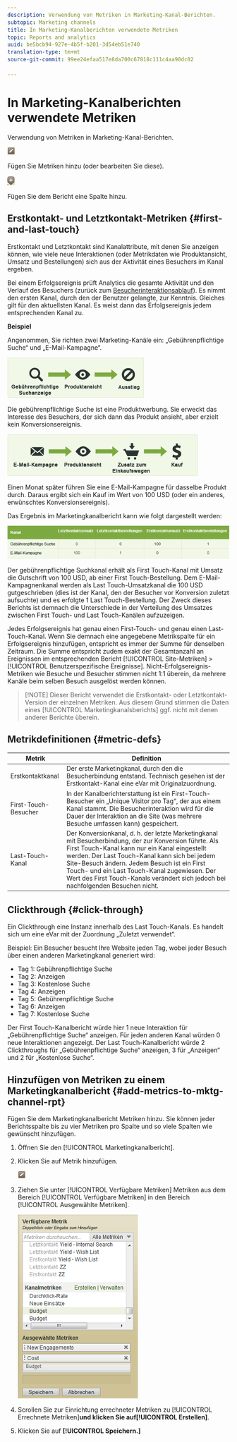 ```yaml
---
description: Verwendung von Metriken in Marketing-Kanal-Berichten.
subtopic: Marketing channels
title: In Marketing-Kanalberichten verwendete Metriken
topic: Reports and analytics
uuid: be5bcb94-927e-4b5f-b201-3d54eb51e740
translation-type: tm+mt
source-git-commit: 99ee24efaa517e8da700c67818c111c4aa90dc02

---
```



# In Marketing-Kanalberichten verwendete Metriken

Verwendung von Metriken in Marketing-Kanal-Berichten.

![](assets/metric_edit_icon.png)

Fügen Sie Metriken hinzu (oder bearbeiten Sie diese).

![](assets/add_column_icon.png)

Fügen Sie dem Bericht eine Spalte hinzu.

## Erstkontakt- und Letztkontakt-Metriken {#first-and-last-touch}

Erstkontakt und Letztkontakt sind Kanalattribute, mit denen Sie anzeigen können, wie viele neue Interaktionen (oder Metrikdaten wie Produktansicht, Umsatz und Bestellungen) sich aus der Aktivität eines Besuchers im Kanal ergeben.

Bei einem Erfolgsereignis prüft Analytics die gesamte Aktivität und den Verlauf des Besuchers (zurück zum [Besucherinteraktionsablauf](/help/components/c-marketing-channels/visitor-engagement.md)). Es nimmt den ersten Kanal, durch den der Benutzer gelangte, zur Kenntnis. Gleiches gilt für den aktuellsten Kanal. Es weist dann das Erfolgsereignis jedem entsprechenden Kanal zu.

<!-- 

<note>
  A first-touch value has a rolling expiration based on the frequency of a visitor returning to the site. This first-touch expiration resets whenever a visitor returns to the site. This effects reporting by causing first-touch values to persist longer than you might expect. For example, this can occur if an instance of an first-touch channel was created a year ago. Remove the values on the eVar in the admin console to reset.
</note>

 -->

**Beispiel**

Angenommen, Sie richten zwei Marketing-Kanäle ein: „Gebührenpflichtige Suche“ und „E-Mail-Kampagne“.

![](assets/paid_search.png)

Die gebührenpflichtige Suche ist eine Produktwerbung. Sie erweckt das Interesse des Besuchers, der sich dann das Produkt ansieht, aber erzielt kein Konversionsereignis.

![](assets/email_campaign.png)

Einen Monat später führen Sie eine E-Mail-Kampagne für dasselbe Produkt durch. Daraus ergibt sich ein Kauf im Wert von 100 USD (oder ein anderes, erwünschtes Konversionsereignis).

Das Ergebnis im Marketingkanalbericht kann wie folgt dargestellt werden:

![](assets/report-graphic.png)

Der gebührenpflichtige Suchkanal erhält als First Touch-Kanal mit Umsatz die Gutschrift von 100 USD, ab einer First Touch-Bestellung. Dem E-Mail-Kampagnenkanal werden als Last Touch-Umsatzkanal die 100 USD gutgeschrieben (dies ist der Kanal, den der Besucher vor Konversion zuletzt aufsuchte) und es erfolgte 1 Last Touch-Bestellung. Der Zweck dieses Berichts ist demnach die Unterschiede in der Verteilung des Umsatzes zwischen First Touch- und Last Touch-Kanälen aufzuzeigen.

Jedes Erfolgsereignis hat genau einen First-Touch- und genau einen Last-Touch-Kanal. Wenn Sie demnach eine angegebene Metrikspalte für ein Erfolgsereignis hinzufügen, entspricht es immer der Summe für denselben Zeitraum. Die Summe entspricht zudem exakt der Gesamtanzahl an Ereignissen im entsprechenden Bericht [!UICONTROL Site-Metriken] &gt; [!UICONTROL Benutzerspezifische Ereignisse]. Nicht-Erfolgsereignis-Metriken wie Besuche und Besucher stimmen nicht 1:1 überein, da mehrere Kanäle beim selben Besuch ausgelöst werden können.

> [!NOTE] Dieser Bericht verwendet die Erstkontakt- oder Letztkontakt-Version der einzelnen Metriken. Aus diesem Grund stimmen die Daten eines [!UICONTROL Marketingkanalsberichts] ggf. nicht mit denen anderer Berichte überein.

## Metrikdefinitionen {#metric-defs}

| Metrik | Definition |
|--- |--- |
| Erstkontaktkanal | Der erste Marketingkanal, durch den die Besucherbindung entstand. Technisch gesehen ist der Erstkontakt-Kanal eine eVar mit Originalzuordnung. |
| First-Touch-Besucher | In der Kanalberichterstattung ist ein First-Touch-Besucher ein „Unique Visitor pro Tag“, der aus einem Kanal stammt. Die Besucherinteraktion wird für die Dauer der Interaktion an die Site (was mehrere Besuche umfassen kann) gespeichert. |
| Last-Touch-Kanal | Der Konversionkanal, d. h. der letzte Marketingkanal mit Besucherbindung, der zur Konversion führte. Als First Touch-Kanal kann nur ein Kanal eingestellt werden. Der Last Touch-Kanal kann sich bei jedem Site-Besuch ändern. Jedem Besuch ist ein First Touch- und ein Last Touch-Kanal zugewiesen. Der Wert des First Touch-Kanals verändert sich jedoch bei nachfolgenden Besuchen nicht. |

## Clickthrough {#click-through}

Ein Clickthrough eine Instanz innerhalb des Last Touch-Kanals. Es handelt sich um eine eVar mit der Zuordnung „Zuletzt verwendet“.

Beispiel: Ein Besucher besucht Ihre Website jeden Tag, wobei jeder Besuch über einen anderen Marketingkanal generiert wird:

* Tag 1: Gebührenpflichtige Suche
* Tag 2: Anzeigen
* Tag 3: Kostenlose Suche
* Tag 4: Anzeigen
* Tag 5: Gebührenpflichtige Suche
* Tag 6: Anzeigen
* Tag 7: Kostenlose Suche

Der First Touch-Kanalbericht würde hier 1 neue Interaktion für „Gebührenpflichtige Suche“ anzeigen. Für jeden anderen Kanal würden 0 neue Interaktionen angezeigt. Der Last Touch-Kanalbericht würde 2 Clickthroughs für „Gebührenpflichtige Suche“ anzeigen, 3 für „Anzeigen“ und 2 für „Kostenlose Suche“.

## Hinzufügen von Metriken zu einem Marketingkanalbericht {#add-metrics-to-mktg-channel-rpt}

Fügen Sie dem Marketingkanalbericht Metriken hinzu. Sie können jeder Berichtsspalte bis zu vier Metriken pro Spalte und so viele Spalten wie gewünscht hinzufügen.

1. Öffnen Sie den [!UICONTROL Marketingkanalbericht].
1. Klicken Sie auf Metrik hinzufügen.

   ![](assets/metric_edit_icon.png)

1. Ziehen Sie unter [!UICONTROL Verfügbare Metriken] Metriken aus dem Bereich [!UICONTROL Verfügbare Metriken] in den Bereich [!UICONTROL Ausgewählte Metriken].

   ![Schritt Ergebnis](assets/metric_create.png)

1. Scrollen Sie zur Einrichtung errechneter Metriken zu [!UICONTROL Errechnete Metriken]**und klicken Sie auf[!UICONTROL Erstellen]**.
1. Klicken Sie auf **[!UICONTROL Speichern.]**
